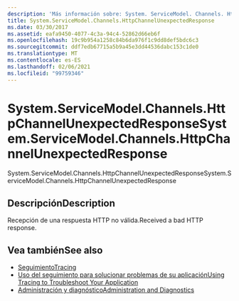 ```yaml
---
description: 'Más información sobre: System. ServiceModel. Channels. HttpChannelUnexpectedResponse'
title: System.ServiceModel.Channels.HttpChannelUnexpectedResponse
ms.date: 03/30/2017
ms.assetid: eafa9450-4077-4c3a-94c4-52862d66eb6f
ms.openlocfilehash: 19c9b954a1258c84b6da976f1c9dd8def5bdc6c3
ms.sourcegitcommit: ddf7edb67715a5b9a45e3dd44536dabc153c1de0
ms.translationtype: MT
ms.contentlocale: es-ES
ms.lasthandoff: 02/06/2021
ms.locfileid: "99759346"
---
```

# <a name="systemservicemodelchannelshttpchannelunexpectedresponse"></a><span data-ttu-id="0a1cc-103">System.ServiceModel.Channels.HttpChannelUnexpectedResponse</span><span class="sxs-lookup"><span data-stu-id="0a1cc-103">System.ServiceModel.Channels.HttpChannelUnexpectedResponse</span></span>

<span data-ttu-id="0a1cc-104">System.ServiceModel.Channels.HttpChannelUnexpectedResponse</span><span class="sxs-lookup"><span data-stu-id="0a1cc-104">System.ServiceModel.Channels.HttpChannelUnexpectedResponse</span></span>  
  
## <a name="description"></a><span data-ttu-id="0a1cc-105">Descripción</span><span class="sxs-lookup"><span data-stu-id="0a1cc-105">Description</span></span>  

 <span data-ttu-id="0a1cc-106">Recepción de una respuesta HTTP no válida.</span><span class="sxs-lookup"><span data-stu-id="0a1cc-106">Received a bad HTTP response.</span></span>  
  
## <a name="see-also"></a><span data-ttu-id="0a1cc-107">Vea también</span><span class="sxs-lookup"><span data-stu-id="0a1cc-107">See also</span></span>

- [<span data-ttu-id="0a1cc-108">Seguimiento</span><span class="sxs-lookup"><span data-stu-id="0a1cc-108">Tracing</span></span>](index.md)
- [<span data-ttu-id="0a1cc-109">Uso del seguimiento para solucionar problemas de su aplicación</span><span class="sxs-lookup"><span data-stu-id="0a1cc-109">Using Tracing to Troubleshoot Your Application</span></span>](using-tracing-to-troubleshoot-your-application.md)
- [<span data-ttu-id="0a1cc-110">Administración y diagnóstico</span><span class="sxs-lookup"><span data-stu-id="0a1cc-110">Administration and Diagnostics</span></span>](../index.md)
